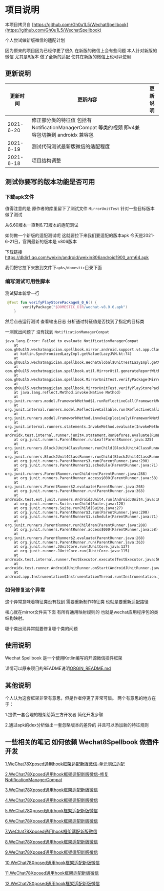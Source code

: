 # 项目说明

本项目拷贝自 [https://github.com/Gh0u1L5/WechatSpellbook](https://github.com/Gh0u1L5/WechatSpellbook)

个人尝试做新版微信的适配计划

因为原来的项目因为已经停更了很久 在新版的微信上会有些问题
本人针对新版的微信 尤其是8版本 做了全新的适配 使其在新版的微信上也可以使用


## 更新说明

|  更新时间   | 更新内容  | 更新说明 |
|  ----  | ----  | ---- |
|2021-6-20 | 修正部分类的特征值 包括有 NotificationManagerCompat 等类的视频 即v4兼容包切换到 androidx 兼容包||
|2021-6-19  |测试代码测试最新版微信的适配程度||
|2021-6-18  |项目结构调整||


## 测试你要写的版本功能是否可用


### 下载apk文件

值得注意的是 原作者的库里留下了测试文件 `MirrorUnitTest` 针对一些目标版本做了测试

从6.60版本一直到6.73版本的适配测试

如何做一个新版的适配测试呢 这就要拉下来我们要适配的版本apk 今天是2021-6-21日，官网最新的版本是 v806版本 

下载链接 https://dldir1.qq.com/weixin/android/weixin806android1900_arm64.apk

我们把它拉下来放到文件下`apks/domestic`目录下面  

### 编写测试可用性脚本

测试脚本新增一行

```kotlin
 @Test fun verifyPlayStorePackage8_0_6() {
        verifyPackage("$DOMESTIC_DIR/wechat-v8.0.6.apk")
    }
```

然后点击运行测试 查看输出日志 分析通过特征值是否找到了指定的目标类

一测就出问题了 没有找到 `NotificationManagerCompat`

```shell script
java.lang.Error: Failed to evaluate NotificationManagerCompat
	at com.gh0u1l5.wechatmagician.spellbook.mirror.android.support.v4.app.Classes$$special$$inlined$wxLazy$1.invoke(WechatGlobal.kt:112)
	at kotlin.SynchronizedLazyImpl.getValue(LazyJVM.kt:74)
	at com.gh0u1l5.wechatmagician.spellbook.WechatGlobal$UnitTestLazyImpl.getValue(WechatGlobal.kt:138)
	at com.gh0u1l5.wechatmagician.spellbook.util.MirrorUtil.generateReportWithForceEval(MirrorUtil.kt:64)
	at com.gh0u1l5.wechatmagician.spellbook.MirrorUnitTest.verifyPackage(MirrorUnitTest.kt:84)
	at com.gh0u1l5.wechatmagician.spellbook.MirrorUnitTest.verifyPlayStorePackage8_0_6(MirrorUnitTest.kt:152)
	at java.lang.reflect.Method.invoke(Native Method)
	at org.junit.runners.model.FrameworkMethod$1.runReflectiveCall(FrameworkMethod.java:50)
	at org.junit.internal.runners.model.ReflectiveCallable.run(ReflectiveCallable.java:12)
	at org.junit.runners.model.FrameworkMethod.invokeExplosively(FrameworkMethod.java:47)
	at org.junit.internal.runners.statements.InvokeMethod.evaluate(InvokeMethod.java:17)
	at androidx.test.internal.runner.junit4.statement.RunBefores.evaluate(RunBefores.java:80)
	at org.junit.runners.ParentRunner.runLeaf(ParentRunner.java:325)
	at org.junit.runners.BlockJUnit4ClassRunner.runChild(BlockJUnit4ClassRunner.java:78)
	at org.junit.runners.BlockJUnit4ClassRunner.runChild(BlockJUnit4ClassRunner.java:57)
	at org.junit.runners.ParentRunner$3.run(ParentRunner.java:290)
	at org.junit.runners.ParentRunner$1.schedule(ParentRunner.java:71)
	at org.junit.runners.ParentRunner.runChildren(ParentRunner.java:288)
	at org.junit.runners.ParentRunner.access$000(ParentRunner.java:58)
	at org.junit.runners.ParentRunner$2.evaluate(ParentRunner.java:268)
	at org.junit.runners.ParentRunner.run(ParentRunner.java:363)
	at androidx.test.ext.junit.runners.AndroidJUnit4.run(AndroidJUnit4.java:104)
	at org.junit.runners.Suite.runChild(Suite.java:128)
	at org.junit.runners.Suite.runChild(Suite.java:27)
	at org.junit.runners.ParentRunner$3.run(ParentRunner.java:290)
	at org.junit.runners.ParentRunner$1.schedule(ParentRunner.java:71)
	at org.junit.runners.ParentRunner.runChildren(ParentRunner.java:288)
	at org.junit.runners.ParentRunner.access$000(ParentRunner.java:58)
	at org.junit.runners.ParentRunner$2.evaluate(ParentRunner.java:268)
	at org.junit.runners.ParentRunner.run(ParentRunner.java:363)
	at org.junit.runner.JUnitCore.run(JUnitCore.java:137)
	at org.junit.runner.JUnitCore.run(JUnitCore.java:115)
	at androidx.test.internal.runner.TestExecutor.execute(TestExecutor.java:56)
	at androidx.test.runner.AndroidJUnitRunner.onStart(AndroidJUnitRunner.java:388)
	at android.app.Instrumentation$InstrumentationThread.run(Instrumentation.java:2091)
```

### 如何修复这个异常

这个异常意味着特征类没有找到 需要重新制作特征类 也就是要重新适配路径

核心就在mirror文件夹下面 有所有通用映射规则的 也就是wechat应用程序包的类结构映射。

哪个类出现异常就要修复哪个类的问题




## 使用说明

Wechat Spellbook 是一个使用Kotlin编写的开源微信插件框架

详情可以原来项目的README说明[ORGIN_README.md](ORGIN_README.md)

## 其他说明

个人认为这套框架非常有意思，但是作者停更了非常可惜。
两个有意思的地方在于：

1.提供一套合理的框架给第三方开发者 简化开发步骤

2.通过apk的dex分析做出一套忽略版本的差异的 并且可以添加新的特征规则

## 一些相关的笔记 如何依赖 Wechat8Spellbook 做插件开发

[1.WeChat78Xposed通用hook框架适配新版微信-单元测试适配]()

[2.WeChat78Xposed通用hook框架适配新版微信-修复NotificationManagerCompat]()

[3.WeChat78Xposed通用hook框架适配新版微信]()

[4.WeChat78Xposed通用hook框架适配新版微信]()

[5.WeChat78Xposed通用hook框架适配新版微信]()

[6.WeChat78Xposed通用hook框架适配新版微信]()

[7.WeChat78Xposed通用hook框架适配新版微信]()

[8.WeChat78Xposed通用hook框架适配新版微信]()

[9.WeChat78Xposed通用hook框架适配新版微信]()

[10.WeChat78Xposed通用hook框架适配新版微信]()

[11.WeChat78Xposed通用hook框架适配新版微信]()

[12.WeChat78Xposed通用hook框架适配新版微信]()

